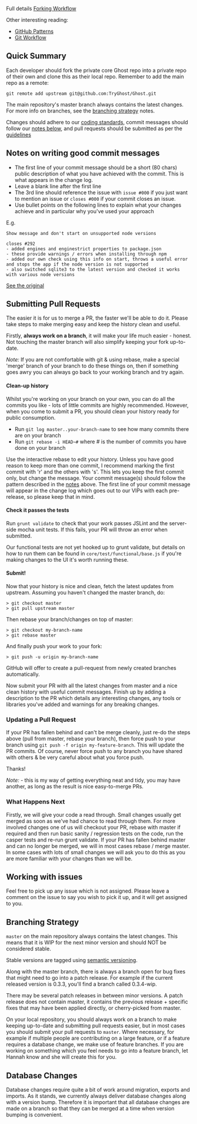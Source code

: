 Full details
[Forking Workflow](http://www.atlassian.com/git/workflows#!workflow-forking)

Other interesting reading:
* [GitHub Patterns](http://blog.quickpeople.co.uk/2013/07/10/useful-github-patterns/)
* [Git Workflow](https://sandofsky.com/blog/git-workflow.html)

## Quick Summary

Each developer should fork the private core Ghost repo into a private repo of their own and clone this as their local repo. Remember to add the main repo as a remote:

    git remote add upstream git@github.com:TryGhost/Ghost.git

The main repository's master branch always contains the latest changes. For more info on branches, see the [branching strategy](https://github.com/TryGhost/Ghost/wiki/Git-workflow#branching-strategy) notes.

Changes should adhere to our [coding standards](https://github.com/TryGhost/Ghost/wiki/Code-standards), commit messages should follow our [notes below](https://github.com/TryGhost/Ghost/wiki/Git-workflow#notes-on-writing-good-commit-messages), and pull requests should be submitted as per the [guidelines](https://github.com/TryGhost/Ghost/wiki/Git-workflow#submitting-pull-requests)


## Notes on writing good commit messages

* The first line of your commit message should be a short (80 chars) public description of what you have achieved with the commit. This is what appears in the change log. 
* Leave a blank line after the first line
* The 3rd line should reference the issue with `issue #000` if you just want to mention an issue or `closes #000` if your commit closes an issue.
* Use bullet points on the following lines to explain what your changes achieve and in particular why you've used your approach

E.g.

```
Show message and don't start on unsupported node versions

closes #292
- added engines and enginestrict properties to package.json
- these provide warnings / errors when installing through npm
- added our own check using this info on start, throws a useful error and stops the app if the node version is not supported
- also switched sqlite3 to the latest version and checked it works with various node versions
```

[See the original](https://github.com/TryGhost/Ghost/commit/6dd753212f1b143f0e6729010ff14b914f1bf576)

## Submitting Pull Requests

The easier it is for us to merge a PR, the faster we'll be able to do it. Please take steps to make merging easy and keep the history clean and useful.

Firstly, **always work on a branch**, it will make your life much easier - honest. Not touching the master branch will also simplify keeping your fork up-to-date.

*Note:* If you are not comfortable with git & using rebase, make a special 'merge' branch of your branch to do these things on, then if something goes awry you can always go back to your working branch and try again.

#### Clean-up history

Whilst you're working on your branch on your own, you can do all the commits you like - lots of little commits are highly recommended. However, when you come to submit a PR, you should clean your history ready for public consumption.

- Run `git log master..your-branch-name` to see how many commits there are on your branch
- Run `git rebase -i HEAD~#` where # is the number of commits you have done on your branch

Use the interactive rebase to edit your history. Unless you have good reason to keep more than one commit, I recommend marking the first commit with 'r' and the others with 's'. This lets you keep the first commit only, but change the message. Your commit message(s) should follow the pattern described in the [notes](https://github.com/TryGhost/Ghost/wiki/Git-workflow#notes-on-writing-good-commit-messages) above. The first line of your commit message will appear in the change log which goes out to our VIPs with each pre-release, so please keep that in mind.

#### Check it passes the tests

Run `grunt validate` to check that your work passes JSLint and the server-side mocha unit tests. If this fails, your PR will throw an error when submitted.

Our functional tests are not yet hooked up to grunt validate, but details on how to run them can be found in `core/test/functional/base.js` if you're making changes to the UI it's worth running these.

#### Submit!

Now that your history is nice and clean, fetch the latest updates from upstream. Assuming you haven't changed the master branch, do:

    > git checkout master
    > git pull upstream master

Then rebase your branch/changes on top of master:

    > git checkout my-branch-name
    > git rebase master

And finally push your work to your fork:

    > git push -u origin my-branch-name

GitHub will offer to create a pull-request from newly created branches automatically.

Now submit your PR with all the latest changes from master and a nice clean history with useful commit messages. Finish up by adding a description to the PR which details any interesting changes, any tools or libraries you've added and warnings for any breaking changes.

### Updating a Pull Request

If your PR has fallen behind and can't be merge cleanly, just re-do the steps above (pull from master, rebase your branch), then force push to your branch using `git push -f origin my-feature-branch`. This will update the PR commits. Of course, never force push to any branch you have shared with others & be very careful about what you force push.

Thanks!

*Note:* - this is my way of getting everything neat and tidy, you may have another, as long as the result is nice easy-to-merge PRs.

### What Happens Next

Firstly, we will give your code a read through. Small changes usually get merged as soon as we've had chance to read through them. For more involved changes one of us will checkout your PR, rebase with master if required and then run basic sanity / regression tests on the code, run the casper tests and re-run grunt validate. If your PR has fallen behind master and can no longer be merged, we will in most cases rebase / merge master. In some cases with lots of small changes we will ask you to do this as you are more familiar with your changes than we will be.

## Working with issues

Feel free to pick up any issue which is not assigned. Please leave a comment on the issue to say you wish to pick it up, and it will get assigned to you.

## Branching Strategy

`master` on the main repository always contains the latest changes. This means that it is WIP for the next minor version and should NOT be considered stable.

Stable versions are tagged using [semantic versioning](http://semver.org/). 

Along with the master branch, there is always a branch open for bug fixes that might need to go into a patch release. For example if the current released version is 0.3.3, you'll find a branch called 0.3.4-wip.

There may be several patch releases in between minor versions. A patch release does not contain master, it contains the previous release + specific fixes that may have been applied directly, or cherry-picked from master.

On your local repository, you should always work on a branch to make keeping up-to-date and submitting pull requests easier, but in most cases you should submit your pull requests to `master`. Where necessary, for example if multiple people are contributing on a large feature, or if a feature requires a database change, we make use of feature branches. If you are working on something which you feel needs to go into a feature branch, let Hannah know and she will create this for you.

## Database Changes

Database changes require quite a bit of work around migration, exports and imports. As it stands, we currently always deliver database changes along with a version bump. Therefore it is important that all database changes are made on a branch so that they can be merged at a time when version bumping is convenient.
